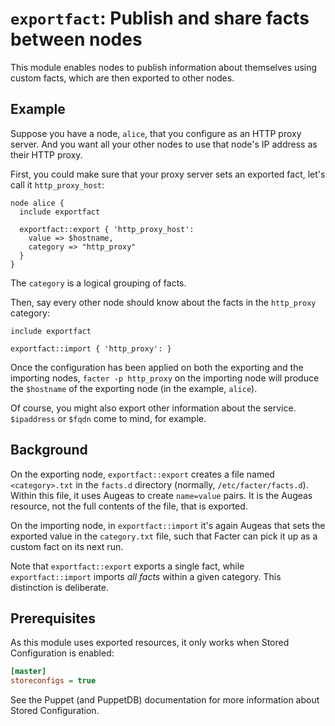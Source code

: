 # `exportfact`: Publish and share facts between nodes

This module enables nodes to publish information about themselves
using custom facts, which are then exported to other nodes.

## Example

Suppose you have a node, `alice`, that you configure
as an HTTP proxy server. And you want all your other nodes to use
that node's IP address as their HTTP proxy.

First, you could make sure that your proxy server sets an exported
fact, let's call it `http_proxy_host`:

```puppet
node alice {
  include exportfact

  exportfact::export { 'http_proxy_host':
    value => $hostname,
    category => "http_proxy"
  }
}
```

The `category` is a logical grouping of facts.

Then, say every other node should know about the facts in the `http_proxy`
category:

```puppet
include exportfact

exportfact::import { 'http_proxy': }
```

Once the configuration has been applied on both the exporting and the
importing nodes, `facter -p http_proxy` on the importing node will
produce the `$hostname` of the exporting node
(in the example, `alice`).

Of course, you might also export other information about the service.
`$ipaddress` or `$fqdn` come to mind, for example.


## Background

On the exporting node, `exportfact::export` creates a file named
`<category>.txt` in the `facts.d` directory (normally,
`/etc/facter/facts.d`). Within this file, it uses Augeas to create
`name=value` pairs. It is the Augeas resource, not the full contents
of the file, that is exported.

On the importing node, in `exportfact::import` it's again Augeas that
sets the exported value in the `category.txt` file, such that Facter
can pick it up as a custom fact on its next run.

Note that `exportfact::export` exports a single fact, while
`exportfact::import` imports _all facts_ within a given category.
This distinction is deliberate.

## Prerequisites

As this module uses exported resources, it only works when
Stored Configuration is enabled:

```ini
[master]
storeconfigs = true
```

See the Puppet (and PuppetDB) documentation for more information about
Stored Configuration.
